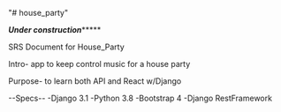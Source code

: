 "# house_party" 

***********Under construction****************

SRS Document for House_Party

Intro- app to keep control music for a house party

Purpose- to learn both API and React w/Django


--Specs--
 -Django 3.1
 -Python 3.8
 -Bootstrap 4
 -Django RestFramework